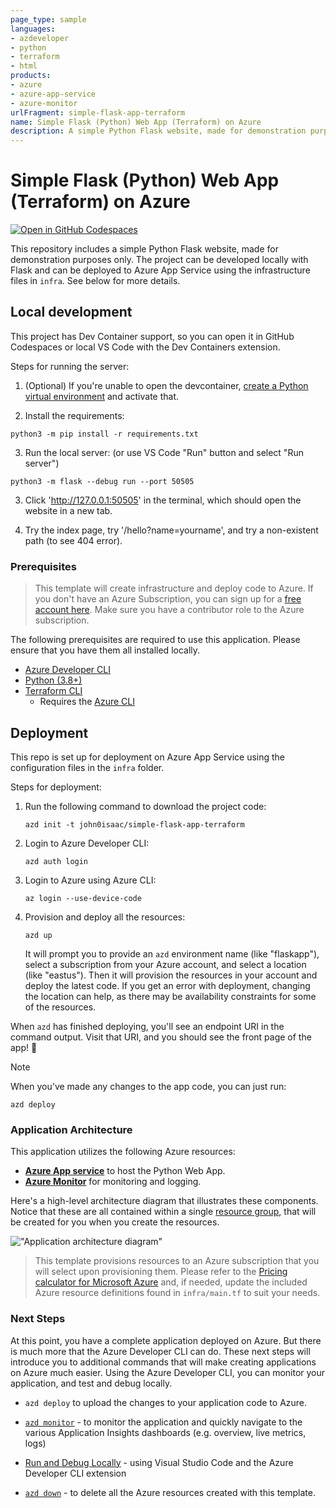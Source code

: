 ```yaml
---
page_type: sample
languages:
- azdeveloper
- python
- terraform
- html
products:
- azure
- azure-app-service
- azure-monitor
urlFragment: simple-flask-app-terraform
name: Simple Flask (Python) Web App (Terraform) on Azure
description: A simple Python Flask website, made for demonstration purposes only, and deployed to Azure App service. Uses Azure Developer CLI (azd) to build, deploy, and monitor.
---
```

<!-- YAML front-matter schema: https://review.learn.microsoft.com/en-us/help/contribute/samples/process/onboarding?branch=main#supported-metadata-fields-for-readmemd -->

# Simple Flask (Python) Web App (Terraform) on Azure

[![Open in GitHub Codespaces](https://github.com/codespaces/badge.svg)](https://codespaces.new/john0isaac/simple-flask-app-terraform?devcontainer_path=.devcontainer/devcontainer.json)

This repository includes a simple Python Flask website, made for demonstration purposes only.
The project can be developed locally with Flask and can be deployed to Azure App Service using the infrastructure files in `infra`. See below for more details.

## Local development

This project has Dev Container support, so you can open it in GitHub Codespaces or local VS Code with the Dev Containers extension.

Steps for running the server: 

1. (Optional) If you're unable to open the devcontainer, [create a Python virtual environment](https://docs.python.org/3/tutorial/venv.html#creating-virtual-environments) and activate that.

2. Install the requirements:

```shell
python3 -m pip install -r requirements.txt
```

3. Run the local server: (or use VS Code "Run" button and select "Run server")

```shell
python3 -m flask --debug run --port 50505
```

3. Click 'http://127.0.0.1:50505' in the terminal, which should open the website in a new tab.

4. Try the index page, try '/hello?name=yourname', and try a non-existent path (to see 404 error).

### Prerequisites

> This template will create infrastructure and deploy code to Azure. If you don't have an Azure Subscription, you can sign up for a [free account here](https://azure.microsoft.com/free/). Make sure you have a contributor role to the Azure subscription.

The following prerequisites are required to use this application. Please ensure that you have them all installed locally.

- [Azure Developer CLI](https://aka.ms/azd-install)
- [Python (3.8+)](https://www.python.org/downloads/)
- [Terraform CLI](https://aka.ms/azure-dev/terraform-install)
    - Requires the [Azure CLI](https://learn.microsoft.com/cli/azure/install-azure-cli)

## Deployment

This repo is set up for deployment on Azure App Service using the configuration files in the `infra` folder.

Steps for deployment:

1. Run the following command to download the project code:

    ```shell
    azd init -t john0isaac/simple-flask-app-terraform
    ```

1. Login to Azure Developer CLI:

    ```shell
    azd auth login
    ```

1. Login to Azure using Azure CLI:

    ```shell
    az login --use-device-code
    ```

1. Provision and deploy all the resources:

    ```shell
    azd up
    ```

    It will prompt you to provide an `azd` environment name (like "flaskapp"), select a subscription from your Azure account, and select a location (like "eastus"). Then it will provision the resources in your account and deploy the latest code. If you get an error with deployment, changing the location can help, as there may be availability constraints for some of the resources.

When `azd` has finished deploying, you'll see an endpoint URI in the command output. Visit that URI, and you should see the front page of the app! 🎉

> [!NOTE]
> When you've made any changes to the app code, you can just run:
>
>    ```shell
>    azd deploy
>    ```

### Application Architecture

This application utilizes the following Azure resources:

- [**Azure App service**](https://docs.microsoft.com/azure/app-service/) to host the Python Web App.
- [**Azure Monitor**](https://docs.microsoft.com/azure/azure-monitor/) for monitoring and logging.

Here's a high-level architecture diagram that illustrates these components. Notice that these are all contained within a single [resource group](https://docs.microsoft.com/azure/azure-resource-manager/management/manage-resource-groups-portal), that will be created for you when you create the resources.

!["Application architecture diagram"](https://github.com/john0isaac/simple-flask-app-terraform/assets/64026625/daa0c38f-c82c-4e86-8974-9ccf8fadc638)

> This template provisions resources to an Azure subscription that you will select upon provisioning them. Please refer to the [Pricing calculator for Microsoft Azure](https://azure.microsoft.com/pricing/calculator/) and, if needed, update the included Azure resource definitions found in `infra/main.tf` to suit your needs.

### Next Steps

At this point, you have a complete application deployed on Azure. But there is much more that the Azure Developer CLI can do. These next steps will introduce you to additional commands that will make creating applications on Azure much easier. Using the Azure Developer CLI, you can monitor your application, and test and debug locally.

- `azd deploy` to upload the changes to your application code to Azure.

- [`azd monitor`](https://learn.microsoft.com/azure/developer/azure-developer-cli/monitor-your-app) - to monitor the application and quickly navigate to the various Application Insights dashboards (e.g. overview, live metrics, logs)

- [Run and Debug Locally](https://learn.microsoft.com/azure/developer/azure-developer-cli/debug?pivots=ide-vs-code) - using Visual Studio Code and the Azure Developer CLI extension

- [`azd down`](https://learn.microsoft.com/azure/developer/azure-developer-cli/reference#azd-down) - to delete all the Azure resources created with this template.
